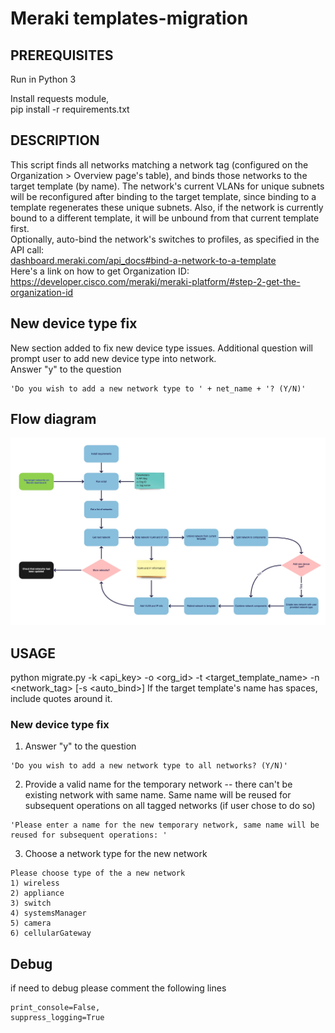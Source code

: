 # Meraki templates-migration

## PREREQUISITES
Run in Python 3

Install requests module, \
pip install -r requirements.txt

## DESCRIPTION
This script finds all networks matching a network tag (configured on the Organization > Overview page's table), and binds those networks to the target template (by name). The network's current VLANs for unique subnets will be reconfigured after binding to the target template, since binding to a template regenerates these unique subnets. Also, if the network is currently bound to a different template, it will be unbound from that current template first.
 \
Optionally, auto-bind the network's switches to profiles, as specified in the API call: \
[dashboard.meraki.com/api_docs#bind-a-network-to-a-template](https://dashboard.meraki.com/api_docs#bind-a-network-to-a-template)
 \
Here's a link on how to get Organization ID: \
https://developer.cisco.com/meraki/meraki-platform/#step-2-get-the-organization-id 


## New device type fix 
New section added to fix new device type issues. Additional question will prompt user to add new device type into network.\
Answer "y" to the question 
```
'Do you wish to add a new network type to ' + net_name + '? (Y/N)'
```
## Flow diagram

![Alt text](Flow_diagram.jpg?raw=true "Flow diagram")

## USAGE 
python migrate.py -k <api_key> -o <org_id> -t <target_template_name> -n <network_tag> [-s <auto_bind>]
If the target template's name has spaces, include quotes around it.

### New device type fix
1. Answer "y" to the question 
```
'Do you wish to add a new network type to all networks? (Y/N)'
```
2. Provide a valid name for the temporary network -- there can't be existing network with same name. Same name will be reused for subsequent operations on all tagged networks (if user chose to do so)
```
'Please enter a name for the new temporary network, same name will be reused for subsequent operations: '
```
3. Choose a network type for the new network
```
Please choose type of the a new network
1) wireless
2) appliance
3) switch
4) systemsManager
5) camera
6) cellularGateway
```

## Debug
if need to debug please comment the following lines
```
print_console=False,
suppress_logging=True
```

